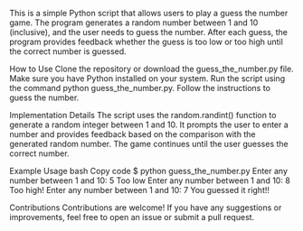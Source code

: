 This is a simple Python script that allows users to play a guess the number game. The program generates a random number between 1 and 10 (inclusive), and the user needs to guess the number. After each guess, the program provides feedback whether the guess is too low or too high until the correct number is guessed.

How to Use
Clone the repository or download the guess_the_number.py file.
Make sure you have Python installed on your system.
Run the script using the command python guess_the_number.py.
Follow the instructions to guess the number.

Implementation Details
The script uses the random.randint() function to generate a random integer between 1 and 10.
It prompts the user to enter a number and provides feedback based on the comparison with the generated random number.
The game continues until the user guesses the correct number.

Example Usage
bash
Copy code
$ python guess_the_number.py
Enter any number between 1 and 10: 5
Too low
Enter any number between 1 and 10: 8
Too high!
Enter any number between 1 and 10: 7
You guessed it right!!

Contributions
Contributions are welcome! If you have any suggestions or improvements, feel free to open an issue or submit a pull request.
